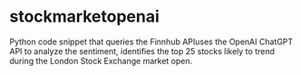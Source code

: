 # stockmarketopenai
Python code snippet that queries the Finnhub APIuses the OpenAI ChatGPT API to analyze the sentiment, identifies the top 25 stocks likely to trend during the London Stock Exchange market open.
